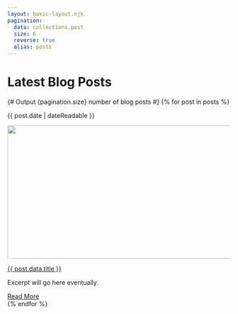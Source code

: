 ```yaml
---
layout: basic-layout.njk
pagination:
  data: collections.post
  size: 6
  reverse: true
  alias: posts
---
```


<h1 class="section-headline">Latest Blog Posts</h1>

<div class="archive-grid">
	{# Output {pagination.size} number of blog posts #}
	{% for post in posts %}
	<div class="post-summary">
		<p class="post-date">{{ post.date | dateReadable }}</p>
		<div class="preview-image">
			<a href="{{ post.url }}">
				<img width="700" height="300" src="https://placehold.co/700x300/ededed/333333">
			</a>
		</div>
		<p class="post-title"><a href="{{ post.url }}">{{ post.data.title }}</a></p>
		<p class="post-excerpt">Excerpt will go here eventually.</p>
		<a class="button" href="{{ post.url }}">Read More</a>
	</div>
	{% endfor %}
</div>